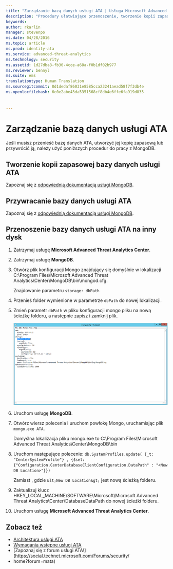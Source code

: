 ```yaml
---
title: "Zarządzanie bazą danych usługi ATA | Usługa Microsoft Advanced Threat Analytics"
description: "Procedury ułatwiające przenoszenie, tworzenie kopii zapasowej lub przywracanie bazy danych usługi ATA."
keywords: 
author: rkarlin
manager: stevenpo
ms.date: 04/28/2016
ms.topic: article
ms.prod: identity-ata
ms.service: advanced-threat-analytics
ms.technology: security
ms.assetid: 1d27dba8-fb30-4cce-a68a-f0b1df02b977
ms.reviewer: bennyl
ms.suite: ems
translationtype: Human Translation
ms.sourcegitcommit: 8d1dedaf86031e8585cca23241aead58f7f3db4e
ms.openlocfilehash: 6c0e2abe43da5351568cf8db4e6ffe6fa919d835


---
```


# Zarządzanie bazą danych usługi ATA
Jeśli musisz przenieść bazę danych ATA, utworzyć jej kopię zapasową lub przywrócić ją, należy użyć poniższych procedur do pracy z MongoDB.

## Tworzenie kopii zapasowej bazy danych usługi ATA
Zapoznaj się z [odpowiednią dokumentacją usługi MongoDB](http://docs.mongodb.org/manual/administration/backup/).

## Przywracanie bazy danych usługi ATA
Zapoznaj się z [odpowiednią dokumentacją usługi MongoDB](http://docs.mongodb.org/manual/administration/backup/).

## Przenoszenie bazy danych usługi ATA na inny dysk

1.  Zatrzymaj usługę **Microsoft Advanced Threat Analytics Center**.

2.  Zatrzymaj usługę **MongoDB**.

3.  Otwórz plik konfiguracji Mongo znajdujący się domyślnie w lokalizacji C:\Program Files\Microsoft Advanced Threat Analytics\Center\MongoDB\bin\mongod.cfg.

    Znajdowanie parametru `storage: dbPath`

4.  Przenieś folder wymienione w parametrze `dbPath` do nowej lokalizacji.

5.  Zmień parametr `dbPath` w pliku konfiguracji mongo pliku na nową ścieżkę folderu, a następnie zapisz i zamknij plik.

    ![Modyfikowanie obrazu konfiguracji usługi MongoDB](media/ATA-mongoDB-moveDB.png)

6.  Uruchom usługę **MongoDB**.

7.  Otwórz wiersz polecenia i uruchom powłokę Mongo, uruchamiając plik `mongo.exe ATA`.

    Domyślna lokalizacja pliku mongo.exe to C:\Program Files\Microsoft Advanced Threat Analytics\Center\MongoDB\bin

8.  Uruchom następujące polecenie: `db.SystemProfiles.update( {_t: "CenterSystemProfile"} , {$set:{"Configuration.CenterDatabaseClientConfiguration.DataPath" : "<New DB Location>"}})`


    Zamiast <New DB Location>, gdzie `&lt;New DB Location&gt;` jest nową ścieżką folderu.

9.  Zaktualizuj klucz HKEY_LOCAL_MACHINE\SOFTWARE\Microsoft\Microsoft Advanced Threat Analytics\Center\DatabaseDataPath do nowej ścieżki folderu.

9. Uruchom usługę **Microsoft Advanced Threat Analytics Center**.

## Zobacz też
- [Architektura usługi ATA](/advanced-threat-analytics/plan-design/ata-architecture)
- [Wymagania wstępne usługi ATA](/advanced-threat-analytics/plan-design/ata-prerequisites)
- [Zapoznaj się z forum usługi ATA!](https://social.technet.microsoft.com/Forums/security/
- home?forum=mata)




<!--HONumber=Jun16_HO4-->


